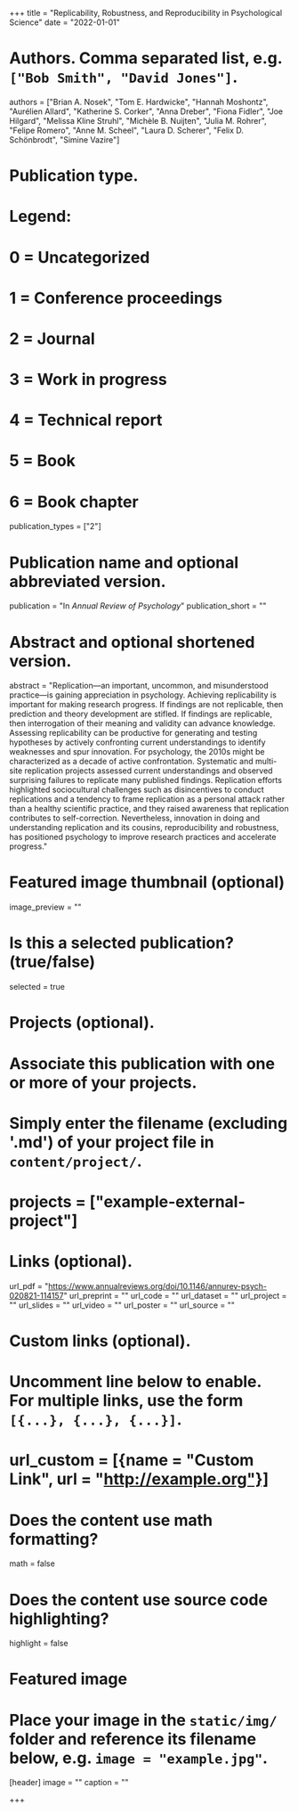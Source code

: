 +++
title = "Replicability, Robustness, and Reproducibility in Psychological Science"
date = "2022-01-01"

# Authors. Comma separated list, e.g. `["Bob Smith", "David Jones"]`.
authors = ["Brian A. Nosek", "Tom E. Hardwicke", "Hannah Moshontz", "Aurélien Allard", "Katherine S. Corker", "Anna Dreber", "Fiona Fidler", "Joe Hilgard", "Melissa Kline Struhl", "Michèle B. Nuijten", "Julia M. Rohrer", "Felipe Romero", "Anne M. Scheel", "Laura D. Scherer", "Felix D. Schönbrodt", "Simine Vazire"]

# Publication type.
# Legend:
# 0 = Uncategorized
# 1 = Conference proceedings
# 2 = Journal
# 3 = Work in progress
# 4 = Technical report
# 5 = Book
# 6 = Book chapter
publication_types = ["2"]

# Publication name and optional abbreviated version.
publication = "In *Annual Review of Psychology*"
publication_short = ""

# Abstract and optional shortened version.
abstract = "Replication—an important, uncommon, and misunderstood practice—is gaining appreciation in psychology. Achieving replicability is important for making research progress. If findings are not replicable, then prediction and theory development are stifled. If findings are replicable, then interrogation of their meaning and validity can advance knowledge. Assessing replicability can be productive for generating and testing hypotheses by actively confronting current understandings to identify weaknesses and spur innovation. For psychology, the 2010s might be characterized as a decade of active confrontation. Systematic and multi-site replication projects assessed current understandings and observed surprising failures to replicate many published findings. Replication efforts highlighted sociocultural challenges such as disincentives to conduct replications and a tendency to frame replication as a personal attack rather than a healthy scientific practice, and they raised awareness that replication contributes to self-correction. Nevertheless, innovation in doing and understanding replication and its cousins, reproducibility and robustness, has positioned psychology to improve research practices and accelerate progress."

# Featured image thumbnail (optional)
image_preview = ""

# Is this a selected publication? (true/false)
selected = true

# Projects (optional).
#   Associate this publication with one or more of your projects.
#   Simply enter the filename (excluding '.md') of your project file in `content/project/`.
# projects = ["example-external-project"]

# Links (optional).
url_pdf = "https://www.annualreviews.org/doi/10.1146/annurev-psych-020821-114157"
url_preprint = ""
url_code = ""
url_dataset = ""
url_project = ""
url_slides = ""
url_video = ""
url_poster = ""
url_source = ""

# Custom links (optional).
#   Uncomment line below to enable. For multiple links, use the form `[{...}, {...}, {...}]`.
# url_custom = [{name = "Custom Link", url = "http://example.org"}]

# Does the content use math formatting?
math = false

# Does the content use source code highlighting?
highlight = false

# Featured image
# Place your image in the `static/img/` folder and reference its filename below, e.g. `image = "example.jpg"`.
[header]
image = ""
caption = ""

+++
